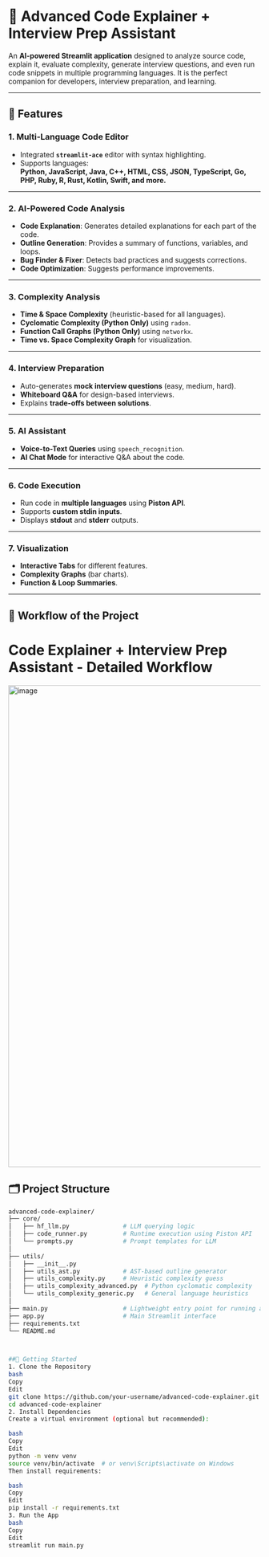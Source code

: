 # 🚀 Advanced Code Explainer + Interview Prep Assistant

An **AI-powered Streamlit application** designed to analyze source code, explain it, evaluate complexity, generate interview questions, and even run code snippets in multiple programming languages. It is the perfect companion for developers, interview preparation, and learning.

---

## **🌟 Features**

### **1. Multi-Language Code Editor**
- Integrated **`streamlit-ace`** editor with syntax highlighting.
- Supports languages:  
  **Python, JavaScript, Java, C++, HTML, CSS, JSON, TypeScript, Go, PHP, Ruby, R, Rust, Kotlin, Swift, and more.**

---

### **2. AI-Powered Code Analysis**
- **Code Explanation**: Generates detailed explanations for each part of the code.
- **Outline Generation**: Provides a summary of functions, variables, and loops.
- **Bug Finder & Fixer**: Detects bad practices and suggests corrections.
- **Code Optimization**: Suggests performance improvements.

---

### **3. Complexity Analysis**
- **Time & Space Complexity** (heuristic-based for all languages).
- **Cyclomatic Complexity (Python Only)** using `radon`.
- **Function Call Graphs (Python Only)** using `networkx`.
- **Time vs. Space Complexity Graph** for visualization.

---

### **4. Interview Preparation**
- Auto-generates **mock interview questions** (easy, medium, hard).
- **Whiteboard Q&A** for design-based interviews.
- Explains **trade-offs between solutions**.

---

### **5. AI Assistant** 
- **Voice-to-Text Queries** using `speech_recognition`.
- **AI Chat Mode** for interactive Q&A about the code.

---

### **6. Code Execution**
- Run code in **multiple languages** using **Piston API**.
- Supports **custom stdin inputs**.
- Displays **stdout** and **stderr** outputs.

---

### **7. Visualization**
- **Interactive Tabs** for different features.
- **Complexity Graphs** (bar charts).
- **Function & Loop Summaries**.

---

## **🧠 Workflow of the Project**

# Code Explainer + Interview Prep Assistant - Detailed Workflow
<img width="657" height="960" alt="image" src="https://github.com/user-attachments/assets/ee9e1fdd-2b35-4250-8588-cdfa6f1fcca1" />


## 🗂️ Project Structure

```bash
advanced-code-explainer/
├── core/
│   ├── hf_llm.py               # LLM querying logic
│   ├── code_runner.py          # Runtime execution using Piston API
│   └── prompts.py              # Prompt templates for LLM
│
├── utils/
│   ├── __init__.py
│   ├── utils_ast.py            # AST-based outline generator
│   ├── utils_complexity.py     # Heuristic complexity guess
│   ├── utils_complexity_advanced.py  # Python cyclomatic complexity
│   └── utils_complexity_generic.py   # General language heuristics
│
├── main.py                     # Lightweight entry point for running app
├── app.py                      # Main Streamlit interface
├── requirements.txt
└── README.md



##🚀 Getting Started
1. Clone the Repository
bash
Copy
Edit
git clone https://github.com/your-username/advanced-code-explainer.git
cd advanced-code-explainer
2. Install Dependencies
Create a virtual environment (optional but recommended):

bash
Copy
Edit
python -m venv venv
source venv/bin/activate  # or venv\Scripts\activate on Windows
Then install requirements:

bash
Copy
Edit
pip install -r requirements.txt
3. Run the App
bash
Copy
Edit
streamlit run main.py



